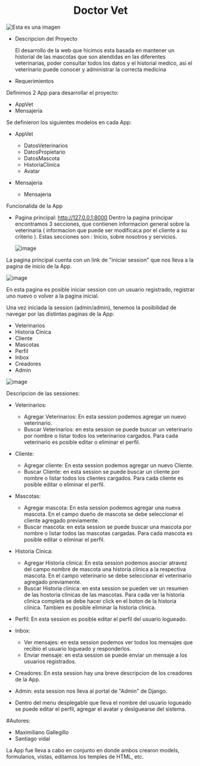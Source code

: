 <h1 align="center"> Doctor Vet </h1>

![Esta es una imagen](https://user-images.githubusercontent.com/63665948/194942261-74a0897a-fd8d-4d80-9769-537eb5f5e519.png)


* Descripcion del Proyecto
  
  El desarrollo de la web que hicimos esta basada en mantener un historial de las mascotas que son atendidas en las diferentes veterinarias, poder consultar todos los  datos y el historial medico, asi el veterinario puede conocer y administrar la correcta medicina

 * Requerimientos
 
  Definimos 2 App para desarrollar el proyecto:
  - AppVet
  - Mensajeria
  
  Se definieron los siguientes modelos en cada App:
  - AppVet
    - DatosVeterinarios
    - DatosPropietario
    - DatosMascota
    - HistoriaClinica
    - Avatar
  
  - Mensajeria
    - Mensajeria
  
  Funcionalida de la App
  
  - Pagina principal: http://127.0.0.1:8000
    Dentro la pagina principar encontramos 3 secciones, que contienen informacion general sobre la veterinaria ( informacion que puede ser modificaca por el cliente a su criterio ). Estas secciones son : Inicio, sobre nosotros y servicios.
    
    ![image](https://user-images.githubusercontent.com/63665948/194943652-4416d2d0-fbd3-4f05-b24a-1efbefef546b.png)
    
   La pagina principal cuenta con un link de "iniciar session" que nos lleva a la pagina de inicio de la App.
   
   ![image](https://user-images.githubusercontent.com/63665948/194944009-88ced33c-662f-40c0-9c26-b164ae5839c1.png)

   
En esta pagina es posible iniciar session con un usuario registrado, registrar uno nuevo o volver a la pagina inicial.

Una vez iniciada la session (admin/admin), tenemos la posibilidad de navegar por las distintas paginas de la App:

 - Veterinarios
 - Historia Cinica
 - Cliente
 - Mascotas
 - Perfil
 - Inbox
 - Creadores
 - Admin
 

![image](https://user-images.githubusercontent.com/63665948/194945346-7944d917-e7d5-492d-9a54-cfe49de52140.png)

Descripcion de las sessiones:

- Veterinarios:
  - Agregar Veterinarios: En esta session podemos agregar un nuevo veterinario.
  - Buscar Veterinarios: en esta session se puede buscar un veterinario por nombre o listar todos los veterinarios cargados. Para cada veterinario es posible editar o eliminar el perfil.
  
- Cliente:
   - Agregar cliente: En esta session podemos agregar un nuevo Cliente.
   - Buscar Cliente: en esta session se puede buscar un cliente por nombre o listar todos los clientes cargados. Para cada cliente es posible editar o eliminar el perfil.

- Mascotas:
    - Agregar mascota: En esta session podemos agregar una nueva mascota. En el campo dueño de mascota se debe seleccionar el cliente agregado previamente.
    - Buscar mascota: en esta session se puede buscar una mascota por nombre o listar todos las mascotas cargadas. Para cada mascota es posible editar o eliminar el perfil.
    
- Historia Cinica:
    - Agregar Historia clinica: En esta session podemos asociar atravez del campo nombre de mascota una historia clinica a la respectiva mascota. En el campo veterinario  se debe seleccionar el veterinario agregado previamente.
    - Buscar Historia clinica: en esta session se pueden ver un resumen de las hostoria clinicas de las mascotas. Para cada ver la historia clinica completa se debe hacer click en el boton de la historia clinica. Tambien es posible eliminar la historia clinica.
    
- Perfil: En esta session es posible editar el perfil del usuario logueado.

- Inbox:
  - Ver mensajes: en esta session podemos ver todos los mensajes que recibio el usuario logueado y responderlos.
  - Enviar mensaje: en esta session se puede enviar un mensaje a los usuarios registrados.

- Creadores: En esta session hay una breve descripcion de los creadores de la App.

- Admin: esta session nos lleva al portal de "Admin" de Django.

- Dentro del menu desplegable que lleva el nombre del usuario logueado se puede editar el perfil, agregar el avatar y deslguearse del sistema.


#Autores:

- Maximiliano Gallegillo 
- Santiago vidal

La App fue lleva a cabo en conjunto en donde ambos crearon models, formularios, vistas, editamos los temples de HTML, etc.





    
  
    
  
